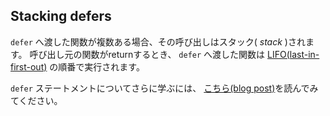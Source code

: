 ## Stacking defers

`defer` へ渡した関数が複数ある場合、その呼び出しはスタック( *stack* )されます。 呼び出し元の関数がreturnするとき、 `defer` へ渡した関数は [LIFO(last-in-first-out)](https://ja.wikipedia.org/wiki/LIFO) の順番で実行されます。

`defer` ステートメントについてさらに学ぶには、 [こちら(blog post)](https://blog.golang.org/defer-panic-and-recover)を読んでみてください。